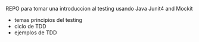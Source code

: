 
REPO para tomar una introduccion al testing usando Java Junit4 and Mockit



* temas principios del testing
* ciclo de TDD
* ejemplos de TDD

